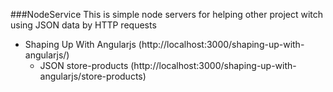 ###NodeService
This is simple node servers for helping other project witch using JSON data by HTTP requests

* Shaping Up With Angularjs (http://localhost:3000/shaping-up-with-angularjs/)
    * JSON store-products (http://localhost:3000/shaping-up-with-angularjs/store-products)